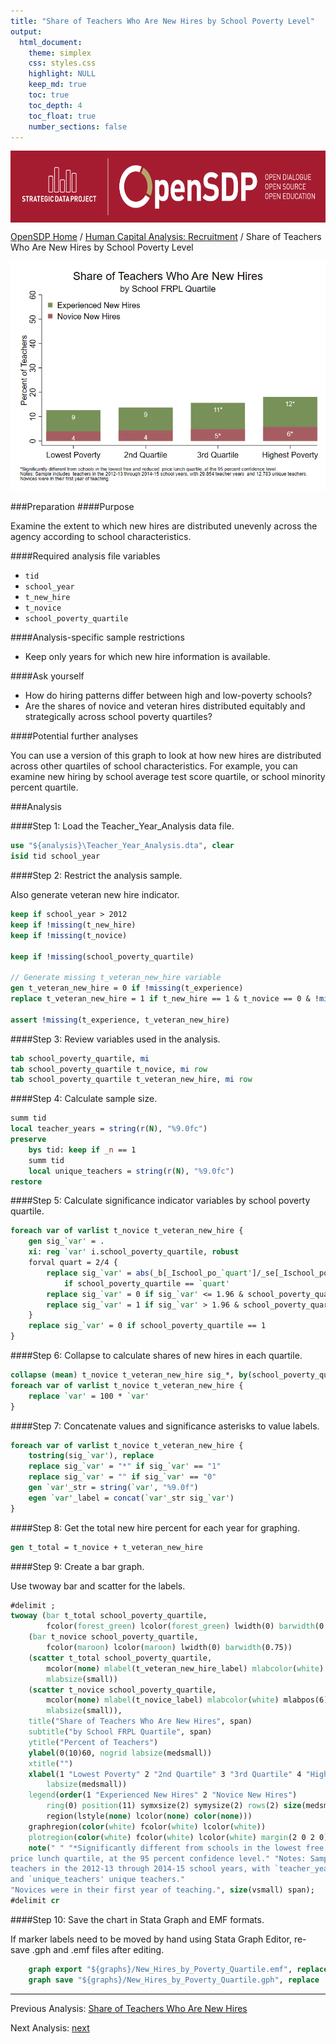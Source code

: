 ```yaml
---
title: "Share of Teachers Who Are New Hires by School Poverty Level"
output: 
  html_document:
    theme: simplex
    css: styles.css
    highlight: NULL
    keep_md: true
    toc: true
    toc_depth: 4
    toc_float: true
    number_sections: false
---
```







<div class="navbar navbar-default navbar-fixed-top" id="logo">
<div class="container">
<img src="OpenSDP-Banner_crimson.jpg" style="display: block; margin: 0 auto; height: 115px;">
</div>
</div>

[OpenSDP Home]() / [Human Capital Analysis: Recruitment](Human_Capital_Analysis_Recruitment.html) / Share of Teachers Who Are New Hires by School Poverty Level

![](Share_of_Teachers_Who_Are_New_Hires_by_School_Poverty_Level.png)

###Preparation
####Purpose

Examine the extent to which new hires are distributed unevenly across the agency according to school characteristics.

####Required analysis file variables

 - `tid`
 - `school_year`
 - `t_new_hire`
 - `t_novice`
 - `school_poverty_quartile`


####Analysis-specific sample restrictions

 - Keep only years for which new hire information is available.


####Ask yourself

 - How do hiring patterns differ between high and low-poverty schools?
 - Are the shares of novice and veteran hires distributed equitably and strategically across school poverty quartiles?


####Potential further analyses

You can use a version of this graph to look at how new hires are distributed across other quartiles of school characteristics. For example, you can examine new hiring by school average test score quartile, or school minority percent quartile.


###Analysis

####Step 1: Load the Teacher_Year_Analysis data file.


```stata
use "${analysis}\Teacher_Year_Analysis.dta", clear
isid tid school_year
```



####Step 2: Restrict the analysis sample.

Also generate veteran new hire indicator.


```stata
keep if school_year > 2012
keep if !missing(t_new_hire)
keep if !missing(t_novice)

keep if !missing(school_poverty_quartile)
	
// Generate missing t_veteran_new_hire variable
gen t_veteran_new_hire = 0 if !missing(t_experience)
replace t_veteran_new_hire = 1 if t_new_hire == 1 & t_novice == 0 & !missing(t_experience)

assert !missing(t_experience, t_veteran_new_hire)
```


####Step 3: Review variables used in the analysis.


```stata
tab school_poverty_quartile, mi
tab school_poverty_quartile t_novice, mi row
tab school_poverty_quartile t_veteran_new_hire, mi row
```


####Step 4: Calculate sample size.


```stata
summ tid
local teacher_years = string(r(N), "%9.0fc")
preserve 
	bys tid: keep if _n == 1
	summ tid
	local unique_teachers = string(r(N), "%9.0fc")
restore
```


####Step 5: Calculate significance indicator variables by school poverty quartile.


```stata
foreach var of varlist t_novice t_veteran_new_hire {
	gen sig_`var' = .
	xi: reg `var' i.school_poverty_quartile, robust
	forval quart = 2/4 {
		replace sig_`var' = abs(_b[_Ischool_po_`quart']/_se[_Ischool_po_`quart']) ///
			if school_poverty_quartile == `quart'
		replace sig_`var' = 0 if sig_`var' <= 1.96 & school_poverty_quartile ==`quart'
		replace sig_`var' = 1 if sig_`var' > 1.96 & school_poverty_quartile == `quart'
	}
	replace sig_`var' = 0 if school_poverty_quartile == 1
}	
```


####Step 6: Collapse to calculate shares of new hires in each quartile.


```stata
collapse (mean) t_novice t_veteran_new_hire sig_*, by(school_poverty_quartile)
foreach var of varlist t_novice t_veteran_new_hire {
	replace `var' = 100 * `var'
}
```


####Step 7: Concatenate values and significance asterisks to value labels.


```stata
foreach var of varlist t_novice t_veteran_new_hire {
	tostring(sig_`var'), replace
	replace sig_`var' = "*" if sig_`var' == "1"
	replace sig_`var' = "" if sig_`var' == "0"
	gen `var'_str = string(`var', "%9.0f")
	egen `var'_label = concat(`var'_str sig_`var')
}
```


####Step 8: Get the total new hire percent for each year for graphing.


```stata
gen t_total = t_novice + t_veteran_new_hire
```


####Step 9: Create a bar graph.

Use twoway bar and scatter for the labels.


```stata
#delimit ;
twoway (bar t_total school_poverty_quartile, 
		fcolor(forest_green) lcolor(forest_green) lwidth(0) barwidth(0.75))
	(bar t_novice school_poverty_quartile, 
		fcolor(maroon) lcolor(maroon) lwidth(0) barwidth(0.75)) 
	(scatter t_total school_poverty_quartile, 
		mcolor(none) mlabel(t_veteran_new_hire_label) mlabcolor(white) mlabpos(6)  
		mlabsize(small)) 
	(scatter t_novice school_poverty_quartile, 
		mcolor(none) mlabel(t_novice_label) mlabcolor(white) mlabpos(6)  
		mlabsize(small)), 
	title("Share of Teachers Who Are New Hires", span) 
	subtitle("by School FRPL Quartile", span) 
	ytitle("Percent of Teachers") 
	ylabel(0(10)60, nogrid labsize(medsmall)) 
	xtitle("") 
	xlabel(1 "Lowest Poverty" 2 "2nd Quartile" 3 "3rd Quartile" 4 "Highest Poverty", 
		labsize(medsmall)) 
	legend(order(1 "Experienced New Hires" 2 "Novice New Hires")
		ring(0) position(11) symxsize(2) symysize(2) rows(2) size(medsmall) 
		region(lstyle(none) lcolor(none) color(none))) 
	graphregion(color(white) fcolor(white) lcolor(white)) 
	plotregion(color(white) fcolor(white) lcolor(white) margin(2 0 2 0))
	note(" " "*Significantly different from schools in the lowest free and reduced 
price lunch quartile, at the 95 percent confidence level." "Notes: Sample includes 
teachers in the 2012-13 through 2014-15 school years, with `teacher_years' teacher years 
and `unique_teachers' unique teachers."
"Novices were in their first year of teaching.", size(vsmall) span);
#delimit cr
```


####Step 10: Save the chart in Stata Graph and EMF formats.

If marker labels need to be moved by hand using Stata Graph Editor, re-save .gph and .emf files after editing.


```stata
	graph export "${graphs}/New_Hires_by_Poverty_Quartile.emf", replace 
	graph save "${graphs}/New_Hires_by_Poverty_Quartile.gph", replace 
```



---

Previous Analysis: [Share of Teachers Who Are New Hires](Share_of_Teachers_Who_Are_New_Hires_by_School_Year.html)

Next Analysis: [next]()
